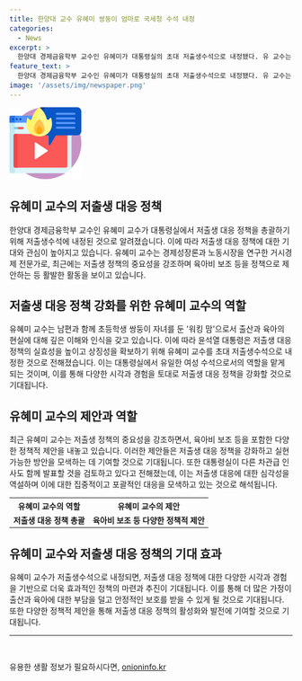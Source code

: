 ```yaml
---
title: 한양대 교수 유혜미 쌍둥이 엄마로 국세청 수석 내정
categories:
  - News
excerpt: >
  한양대 경제금융학부 교수인 유혜미가 대통령실의 초대 저출생수석으로 내정됐다. 유 교수는 경제성장론과 노동시장을 연구한 거시경제 전문가로, 최근엔 육아비 보조 등을 정책으로 제안했다. 유혜미 교수의 임명으로 대통령실에서는 유일한 여성 수석이 될 전망이며, 이는 저출생 대응 정책의 상징성을 높이고자 한 조치로 풀이된다. 윤석열 대통령은 저출생 대응 정책을 강화하기 위해 유 교수를 특별히 지목한 것으로 알려졌다.
feature_text: >
  한양대 경제금융학부 교수인 유혜미가 대통령실의 초대 저출생수석으로 내정됐다. 유 교수는 경제성장론과 노동시장을 연구한 거시경제 전문가로, 최근엔 육아비 보조 등을 정책으로 제안했다. 유혜미 교수의 임명으로 대통령실에서는 유일한 여성 수석이 될 전망이며, 이는 저출생 대응 정책의 상징성을 높이고자 한 조치로 풀이된다. 윤석열 대통령은 저출생 대응 정책을 강화하기 위해 유 교수를 특별히 지목한 것으로 알려졌다.
image: '/assets/img/newspaper.png'
---
```


<p><img src="/assets/img/news.png" alt="rentncar 속보" /></p>

<h2>유혜미 교수의 저출생 대응 정책</h2>

<p data-ke-size="size16">한양대 경제금융학부 교수인 유혜미 교수가 대통령실에서 저출생 대응 정책을 총괄하기 위해 저출생수석에 내정된 것으로 알려졌습니다. 이에 따라 저출생 대응 정책에 대한 기대와 관심이 높아지고 있습니다. 유혜미 교수는 경제성장론과 노동시장을 연구한 거시경제 전문가로, 최근에는 저출생 정책의 중요성을 강조하며 육아비 보조 등을 정책으로 제안하는 등 활발한 활동을 보이고 있습니다.</p>

<h2>저출생 대응 정책 강화를 위한 유혜미 교수의 역할</h2>

<p data-ke-size="size16">유혜미 교수는 남편과 함께 초등학생 쌍둥이 자녀를 둔 '워킹 맘'으로서 출산과 육아의 현실에 대해 깊은 이해와 인식을 갖고 있습니다. 이에 따라 윤석열 대통령은 저출생 대응 정책의 실효성을 높이고 상징성을 확보하기 위해 유혜미 교수를 초대 저출생수석으로 내정한 것으로 전해졌습니다. 이는 대통령실에서 유일한 여성 수석으로서의 역할을 맡게 되는 것이며, 이를 통해 다양한 시각과 경험을 토대로 저출생 대응 정책을 강화할 것으로 기대됩니다.</p>

<h2>유혜미 교수의 제안과 역할</h2>

<p data-ke-size="size16">최근 유혜미 교수는 저출생 정책의 중요성을 강조하면서, 육아비 보조 등을 포함한 다양한 정책적 제안을 내놓고 있습니다. 이러한 제안들은 저출생 대응 정책을 강화하고 실현 가능한 방안을 모색하는 데 기여할 것으로 기대됩니다. 또한 대통령실이 다른 차관급 인사도 함께 발표할 것을 검토하고 있다고 전해졌는데, 이는 저출생 대응에 대한 심각성을 역설하며 이에 대한 집중적이고 포괄적인 대응을 모색하고 있는 것으로 해석됩니다.</p>

<table>
    <tr>
        <th>유혜미 교수의 역할</th>
        <th>유혜미 교수의 제안</th>
    </tr>
    <tr>
        <td style="text-align: center; height: 17px;"><b>저출생 대응 정책 총괄</b></td>
        <td style="text-align: center; height: 17px;"><b>육아비 보조 등 다양한 정책적 제안</b></td>
    </tr>
</table>

<h2>유혜미 교수와 저출생 대응 정책의 기대 효과</h2>

<p data-ke-size="size16">유혜미 교수가 저출생수석으로 내정되면, 저출생 대응 정책에 대한 다양한 시각과 경험을 기반으로 더욱 효과적인 정책의 마련과 추진이 기대됩니다. 이를 통해 더 많은 가정이 출산과 육아에 대한 부담을 덜고 안정적인 보호를 받을 수 있게 될 것으로 기대됩니다. 또한 다양한 정책적 제안을 통해 저출생 대응 정책의 활성화와 발전에 기여할 것으로 기대됩니다.</p>

<hr>

<p data-ke-size="size16">&nbsp;</p>
유용한 생활 정보가 필요하시다면, <a href="https://onioninfo.kr" rel="dofollow">onioninfo.kr</a>


